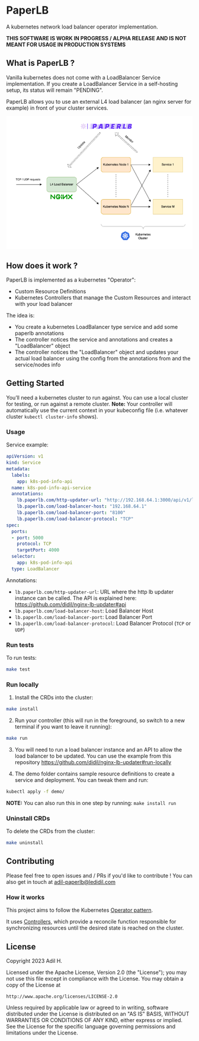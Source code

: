 # PaperLB
A kubernetes network load balancer operator implementation.

**THIS SOFTWARE IS WORK IN PROGRESS / ALPHA RELEASE AND IS NOT MEANT FOR USAGE IN PRODUCTION SYSTEMS**

## What is PaperLB ?
Vanilla kubernetes does not come with a LoadBalancer Service implementation. If you create a LoadBalancer Service in a self-hosting setup, its status will remain "PENDING".

PaperLB allows you to use an external L4 load balancer (an nginx server for example) in front of your cluster services. 

![Alt text](paperlb-archi.png?raw=true "PaperLB Architecture")

## How does it work ?
PaperLB is implemented as a kubernetes "Operator": 
- Custom Resource Definitions
- Kubernetes Controllers that manage the Custom Resources and interact with your load balancer 

The idea is:

- You create a kubernetes LoadBalancer type service and add some paperlb annotations
- The controller notices the service and annotations and creates a "LoadBalancer" object
- The controller notices the "LoadBalancer" object and updates your actual load balancer using the config from the annotations from and the service/nodes info


## Getting Started
You’ll need a kubernetes cluster to run against. You can use a local cluster for testing, or run against a remote cluster.
**Note:** Your controller will automatically use the current context in your kubeconfig file (i.e. whatever cluster `kubectl cluster-info` shows).

### Usage
Service example:
````yaml
apiVersion: v1
kind: Service
metadata:
  labels:
    app: k8s-pod-info-api
  name: k8s-pod-info-api-service
  annotations:
    lb.paperlb.com/http-updater-url: "http://192.168.64.1:3000/api/v1/lb"
    lb.paperlb.com/load-balancer-host: "192.168.64.1"
    lb.paperlb.com/load-balancer-port: "8100"
    lb.paperlb.com/load-balancer-protocol: "TCP"
spec:
  ports:
  - port: 5000
    protocol: TCP
    targetPort: 4000
  selector:
    app: k8s-pod-info-api
  type: LoadBalancer
````

Annotations: 
- `lb.paperlb.com/http-updater-url`: URL where the http lb updater instance can be called. The API is explained here: https://github.com/didil/nginx-lb-updater#api
- `lb.paperlb.com/load-balancer-host`: Load Balancer Host
- `lb.paperlb.com/load-balancer-port`: Load Balancer Port
- `lb.paperlb.com/load-balancer-protocol`: Load Balancer Protocol (`TCP` or `UDP`)
 


### Run tests
To run tests:
```sh
make test
```

### Run locally
1. Install the CRDs into the cluster:

```sh
make install
```

2. Run your controller (this will run in the foreground, so switch to a new terminal if you want to leave it running):

```sh
make run
```

3. You will need to run a load balancer instance and an API to allow the load balancer to be updated. You can use the example from this repository https://github.com/didil/nginx-lb-updater#run-locally 

4. The demo folder contains sample resource definitions to create a service and deployment. You can tweak them and run:
```sh
kubectl apply -f demo/ 
```


**NOTE:** You can also run this in one step by running: `make install run`

### Uninstall CRDs
To delete the CRDs from the cluster:

```sh
make uninstall
```

## Contributing
Please feel free to open issues and / PRs if you'd like to contribute ! You can also get in touch at adil-paperlb@ledidil.com


### How it works
This project aims to follow the Kubernetes [Operator pattern](https://kubernetes.io/docs/concepts/extend-kubernetes/operator/).

It uses [Controllers](https://kubernetes.io/docs/concepts/architecture/controller/),
which provide a reconcile function responsible for synchronizing resources until the desired state is reached on the cluster.



## License

Copyright 2023 Adil H.

Licensed under the Apache License, Version 2.0 (the "License");
you may not use this file except in compliance with the License.
You may obtain a copy of the License at

    http://www.apache.org/licenses/LICENSE-2.0

Unless required by applicable law or agreed to in writing, software
distributed under the License is distributed on an "AS IS" BASIS,
WITHOUT WARRANTIES OR CONDITIONS OF ANY KIND, either express or implied.
See the License for the specific language governing permissions and
limitations under the License.


